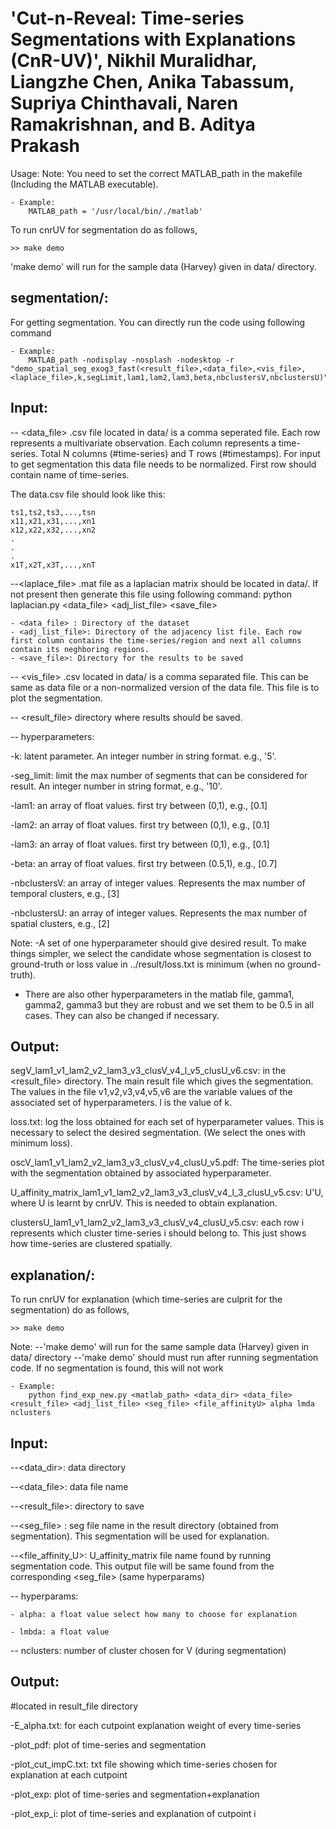 'Cut-n-Reveal: Time-series Segmentations with Explanations (CnR-UV)', Nikhil Muralidhar, Liangzhe Chen, Anika Tabassum, Supriya Chinthavali, Naren Ramakrishnan, and B. Aditya Prakash
==========================================================================

Usage:
Note: You need to set the correct MATLAB_path in the makefile (Including the MATLAB executable).
```
- Example:
    MATLAB_path = '/usr/local/bin/./matlab'
```
To run cnrUV for segmentation do as follows,
```
>> make demo  
```
'make demo' will run for the sample data (Harvey) given in data/ directory.

segmentation/: 
-------------
For getting segmentation. You can directly run the code using following command
```
- Example: 
    MATLAB_path -nodisplay -nosplash -nodesktop -r "demo_spatial_seg_exog3_fast(<result_file>,<data_file>,<vis_file>,<laplace_file>,k,segLimit,lam1,lam2,lam3,beta,nbclustersV,nbclustersU)"
```

Input: 
------
-- <data_file> .csv file located in data/ is a comma seperated file. Each row represents a multivariate observation. Each column represents a time-series. Total N columns (#time-series) and T rows (#timestamps). For input to get segmentation this data file needs to be normalized. First row should contain name of time-series.

The data.csv file should look like this:
```
ts1,ts2,ts3,...,tsn
x11,x21,x31,...,xn1
x12,x22,x32,...,xn2
.
.
.
x1T,x2T,x3T,...,xnT
```

--<laplace_file> .mat file as a laplacian matrix should be located in data/. If not present then generate this file using following command:
python laplacian.py <data_file> <adj_list_file> <save_file>  

	- <data_file> : Directory of the dataset
	- <adj_list_file>: Directory of the adjacency list file. Each row first column contains the time-series/region and next all columns contain its neghboring regions.
	- <save_file>: Directory for the results to be saved   

-- <vis_file> .csv located in data/ is a comma separated file. This can be same as data file or a non-normalized version of the data file. This file is to plot the segmentation.

-- <result_file> directory where results should be saved.

-- hyperparameters:
   
   -k: latent parameter. An integer number in string format. e.g., '5'.  
   
   -seg_limit: limit the max number of segments that can be considered for result. An integer number in string format, e.g., '10'.
   
   -lam1: an array of float values. first try between (0,1), e.g., [0.1] 
   
   -lam2: an array of float values. first try between (0,1), e.g., [0.1] 
   
   -lam3: an array of float values. first try between (0,1), e.g., [0.1] 
   
   -beta: an array of float values. first try between (0.5,1), e.g., [0.7] 
   
   -nbclustersV: an array of integer values. Represents the max number of temporal clusters, e.g., [3] 
   
   -nbclustersU: an array of integer values. Represents the max number of spatial clusters, e.g., [2]

Note: 
-A set of one hyperparameter should give desired result. To make things simpler, we select the candidate whose segmentation is closest to ground-truth or loss value in ../result/loss.txt is minimum (when no ground-truth).
- There are also other hyperparameters in the matlab file, gamma1, gamma2, gamma3 but they are robust and we set them to be 0.5 in all cases. They can also be changed if necessary.

Output:
-------
segV_lam1_v1_lam2_v2_lam3_v3_clusV_v4_l_v5_clusU_v6.csv: in the <result_file> directory. The main result file which gives the segmentation. The values in the file v1,v2,v3,v4,v5,v6 are the variable values of the associated set of hyperparameters. l is the value of k.

loss.txt: log the loss obtained for each set of hyperparameter values. This is necessary to select the desired segmentation. (We select the ones with minimum loss).

oscV_lam1_v1_lam2_v2_lam3_v3_clusV_v4_clusU_v5.pdf: The time-series plot with the segmentation obtained by associated hyperparameter.

U_affinity_matrix_lam1_v1_lam2_v2_lam3_v3_clusV_v4_l_3_clusU_v5.csv: U'U, where U is learnt by cnrUV. This is needed to obtain explanation.

clustersU_lam1_v1_lam2_v2_lam3_v3_clusV_v4_clusU_v5.csv: each row i represents which cluster time-series i should belong to. This just shows how time-series are clustered spatially.

explanation/: 
------------
To run cnrUV for explanation (which time-series are culprit for the segmentation) do as follows,
```
>> make demo 
```
Note:
--'make demo' will run for the same sample data (Harvey) given in data/ directory
--'make demo' should must run after running segmentation code. If no segmentation is found, this will not work

```
- Example: 
    python find_exp_new.py <matlab_path> <data_dir> <data_file> <result_file> <adj_list_file> <seg_file> <file_affinityU> alpha lmda nclusters
```

Input:
-------
--<data_dir>: data directory

--<data_file>: data file name

--<result_file>: directory to save

--<seg_file> : seg file name in the result directory (obtained from segmentation). This segmentation will be used for explanation.

--<file_affinity_U>: U_affinity_matrix file name found by running segmentation code. This output file will be same found from the corresponding <seg_file> (same hyperparams)

-- hyperparams:
    
    - alpha: a float value select how many to choose for explanation
    
    - lmbda: a float value
    
-- nclusters: number of cluster chosen for V (during segmentation)

Output:
-------
 #located in result_file directory

-E_alpha.txt: for each cutpoint explanation weight of every time-series

-plot_pdf: plot of time-series and segmentation

-plot_cut_impC.txt: txt file showing which time-series chosen for explanation at each cutpoint

-plot_exp: plot of time-series and segmentation+explanation

-plot_exp_i: plot of time-series and explanation of cutpoint i
